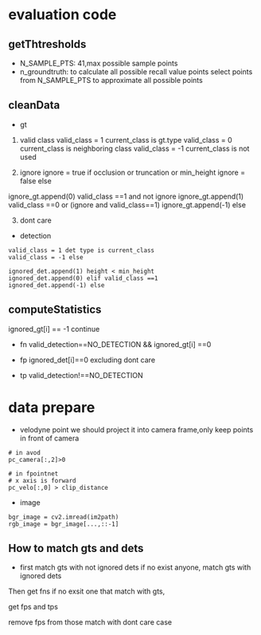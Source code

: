 

# evaluation code

## getThtresholds
* N_SAMPLE_PTS: 41,max possible sample points
* n_groundtruth: to calculate all possible recall value points
select points from N_SAMPLE_PTS to approximate all possible points

## cleanData

* gt
1. valid class
valid_class = 1 current_class is gt.type
valid_class = 0 current_class is neighboring class
valid_class = -1 current_class is not used

2. ignore
ignore = true if occlusion or truncation or min_height
ignore = false else

ignore_gt.append(0) valid_class ==1 and not ignore 
ignore_gt.append(1) valid_class ==0 or (ignore and valid_class==1)
ignore_gt.append(-1) else

3. dont care

* detection

```
valid_class = 1 det type is current_class
valid_class = -1 else

ignored_det.append(1) height < min_height
ignored_det.append(0) elif valid_class ==1
ignored_det.append(-1) else
```


## computeStatistics
ignored_gt[i] == -1
continue

* fn
valid_detection==NO_DETECTION && ignored_gt[i] ==0
* fp
ignored_det[i]==0
excluding dont care

* tp
valid_detection!==NO_DETECTION

# data prepare
* velodyne point
we should project it into camera frame,only keep points in front of camera
```
# in avod
pc_camera[:,2]>0

# in fpointnet
# x axis is forward
pc_velo[:,0] > clip_distance
```

* image
```
bgr_image = cv2.imread(im2path)
rgb_image = bgr_image[...,::-1]
```

## How to match gts and dets
* first match gts with not ignored dets
if no exist anyone, match gts with ignored dets

Then get fns if no exsit one that match with gts,

get fps and tps

remove fps from those match with dont care case

